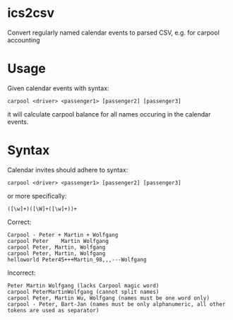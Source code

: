 # ics2csv
Convert regularly named calendar events to parsed CSV, e.g. for carpool accounting

# Usage

Given calendar events with syntax:

    carpool <driver> <passenger1> [passenger2] [passenger3]

it will calculate carpool balance for all names occuring in the calendar events.

# Syntax

Calendar invites should adhere to syntax:

    carpool <driver> <passenger1> [passenger2] [passenger3]

or more specifically:

    ([\w]+)([\W]+([\w]+))+

Correct:

    Carpool - Peter + Martin + Wolfgang
    carpool Peter    Martin Wolfgang
    carpool Peter, Martin, Wolfgang
    carpool Peter, Martin, Wolfgang
    helloworld Peter45+++Martin_98,,,---Wolfgang
    
Incorrect:
    
    Peter Martin Wolfgang (lacks Carpool magic word)
    carpool PeterMartinWolfgang (cannot split names)
    carpool Peter, Martin Wu, Wolfgang (names must be one word only)
    carpool - Peter, Bart-Jan (names must be only alphanumeric, all other tokens are used as separator)
